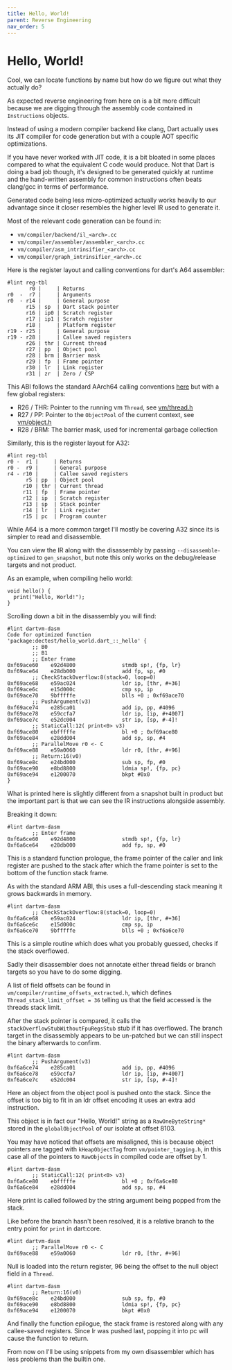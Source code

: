 ```yaml
---
title: Hello, World!
parent: Reverse Engineering
nav_order: 5
---
```


# Hello, World!

Cool, we can locate functions by name but how do we figure out what they actually do?

As expected reverse engineering from here on is a bit more difficult because we are digging through the assembly code
contained in `Instructions` objects.

Instead of using a modern compiler backend like clang, Dart actually uses its JIT compiler for code generation but with
a couple AOT specific optimizations.

If you have never worked with JIT code, it is a bit bloated in some places compared to what the equivalent C code would
produce. Not that Dart is doing a bad job though, it's designed to be generated quickly at runtime and the hand-written
assembly for common instructions often beats clang/gcc in terms of performance.

Generated code being less micro-optimized actually works heavily to our advantage since it closer resembles the higher
level IR used to generate it.

Most of the relevant code generation can be found in:

- `vm/compiler/backend/il_<arch>.cc`
- `vm/compiler/assembler/assembler_<arch>.cc`
- `vm/compiler/asm_intrinsifier_<arch>.cc`
- `vm/compiler/graph_intrinsifier_<arch>.cc`

Here is the register layout and calling conventions for dart's A64 assembler:

    #lint reg-tbl
           r0 |     | Returns
    r0  -  r7 |     | Arguments
    r0  - r14 |     | General purpose
          r15 | sp  | Dart stack pointer
          r16 | ip0 | Scratch register
          r17 | ip1 | Scratch register
          r18 |     | Platform register
    r19 - r25 |     | General purpose
    r19 - r28 |     | Callee saved registers
          r26 | thr | Current thread
          r27 | pp  | Object pool
          r28 | brm | Barrier mask
          r29 | fp  | Frame pointer
          r30 | lr  | Link register
          r31 | zr  | Zero / CSP

This ABI follows the standard AArch64 calling conventions [here](https://infocenter.arm.com/help/topic/com.arm.doc.ihi0055b/IHI0055B_aapcs64.pdf)
but with a few global registers:

- R26 / THR: Pointer to the running vm `Thread`, see [vm/thread.h](https://github.com/dart-lang/sdk/blob/7340a569caac6431d8698dc3788579b57ffcf0c6/runtime/vm/thread.h)
- R27 / PP: Pointer to the `ObjectPool` of the current context, see [vm/object.h](https://github.com/dart-lang/sdk/blob/7340a569caac6431d8698dc3788579b57ffcf0c6/runtime/vm/object.h#L4275)
- R28 / BRM: The barrier mask, used for incremental garbage collection

 Similarly, this is the register layout for A32:

    #lint reg-tbl
    r0 -  r1 |     | Returns
    r0 -  r9 |     | General purpose
    r4 - r10 |     | Callee saved registers
          r5 | pp  | Object pool
         r10 | thr | Current thread
         r11 | fp  | Frame pointer
         r12 | ip  | Scratch register
         r13 | sp  | Stack pointer
         r14 | lr  | Link register
         r15 | pc  | Program counter

While A64 is a more common target I'll mostly be covering A32 since its is simpler to read and disassemble.

You can view the IR along with the disassembly by passing `--disassemble-optimized` to `gen_snapshot`, but note this
only works on the debug/release targets and not product.

As an example, when compiling hello world:

    void hello() {
      print("Hello, World!");
    }

Scrolling down a bit in the disassembly you will find:

    #lint dartvm-dasm
    Code for optimized function 'package:dectest/hello_world.dart_::_hello' {
            ;; B0
            ;; B1
            ;; Enter frame
    0xf69ace60    e92d4800               stmdb sp!, {fp, lr}
    0xf69ace64    e28db000               add fp, sp, #0
            ;; CheckStackOverflow:8(stack=0, loop=0)
    0xf69ace68    e59ac024               ldr ip, [thr, #+36]
    0xf69ace6c    e15d000c               cmp sp, ip
    0xf69ace70    9bfffffe               blls +0 ; 0xf69ace70
            ;; PushArgument(v3)
    0xf69ace74    e285ca01               add ip, pp, #4096
    0xf69ace78    e59ccfa7               ldr ip, [ip, #+4007]
    0xf69ace7c    e52dc004               str ip, [sp, #-4]!
            ;; StaticCall:12( print<0> v3)
    0xf69ace80    ebfffffe               bl +0 ; 0xf69ace80
    0xf69ace84    e28dd004               add sp, sp, #4
            ;; ParallelMove r0 <- C
    0xf69ace88    e59a0060               ldr r0, [thr, #+96]
            ;; Return:16(v0)
    0xf69ace8c    e24bd000               sub sp, fp, #0
    0xf69ace90    e8bd8800               ldmia sp!, {fp, pc}
    0xf69ace94    e1200070               bkpt #0x0
    }

What is printed here is slightly different from a snapshot built in product but the important part is that we can see
the IR instructions alongside assembly.

Breaking it down:

    #lint dartvm-dasm
            ;; Enter frame
    0xf6a6ce60    e92d4800               stmdb sp!, {fp, lr}
    0xf6a6ce64    e28db000               add fp, sp, #0

This is a standard function prologue, the frame pointer of the caller and link register are pushed to the stack after
which the frame pointer is set to the bottom of the function stack frame.

As with the standard ARM ABI, this uses a full-descending stack meaning it grows backwards in memory.

    #lint dartvm-dasm
            ;; CheckStackOverflow:8(stack=0, loop=0)
    0xf6a6ce68    e59ac024               ldr ip, [thr, #+36]
    0xf6a6ce6c    e15d000c               cmp sp, ip
    0xf6a6ce70    9bfffffe               blls +0 ; 0xf6a6ce70

This is a simple routine which does what you probably guessed, checks if the stack overflowed.

Sadly their disassembler does not annotate either thread fields or branch targets so you have to do some digging.

A list of field offsets can be found in `vm/compiler/runtime_offsets_extracted.h`, which defines
`Thread_stack_limit_offset = 36` telling us that the field accessed is the threads stack limit.

After the stack pointer is compared, it calls the `stackOverflowStubWithoutFpuRegsStub` stub if it has overflowed. The
branch target in the disassembly appears to be un-patched but we can still inspect the binary afterwards to confirm.

    #lint dartvm-dasm
            ;; PushArgument(v3)
    0xf6a6ce74    e285ca01               add ip, pp, #4096
    0xf6a6ce78    e59ccfa7               ldr ip, [ip, #+4007]
    0xf6a6ce7c    e52dc004               str ip, [sp, #-4]!

Here an object from the object pool is pushed onto the stack. Since the offset is too big to fit in an ldr offset
encoding it uses an extra add instruction.

This object is in fact our "Hello, World!" string as a `RawOneByteString*` stored in the `globalObjectPool` of our
isolate at offset 8103.

You may have noticed that offsets are misaligned, this is because object pointers are tagged with `kHeapObjectTag` from
`vm/pointer_tagging.h`, in this case all of the pointers to `RawObject`s in compiled code are offset by 1.

    #lint dartvm-dasm
            ;; StaticCall:12( print<0> v3)
    0xf6a6ce80    ebfffffe               bl +0 ; 0xf6a6ce80
    0xf6a6ce84    e28dd004               add sp, sp, #4

Here print is called followed by the string argument being popped from the stack.

Like before the branch hasn't been resolved, it is a relative branch to the entry point for `print` in dart:core.

    #lint dartvm-dasm
            ;; ParallelMove r0 <- C
    0xf69ace88    e59a0060               ldr r0, [thr, #+96]

Null is loaded into the return register, 96 being the offset to the null object field in a `Thread`.

    #lint dartvm-dasm
            ;; Return:16(v0)
    0xf69ace8c    e24bd000               sub sp, fp, #0
    0xf69ace90    e8bd8800               ldmia sp!, {fp, pc}
    0xf69ace94    e1200070               bkpt #0x0

And finally the function epilogue, the stack frame is restored along with any callee-saved registers. Since lr was
pushed last, popping it into pc will cause the function to return.

From now on I'll be using snippets from my own disassembler which has less problems than the builtin one.
